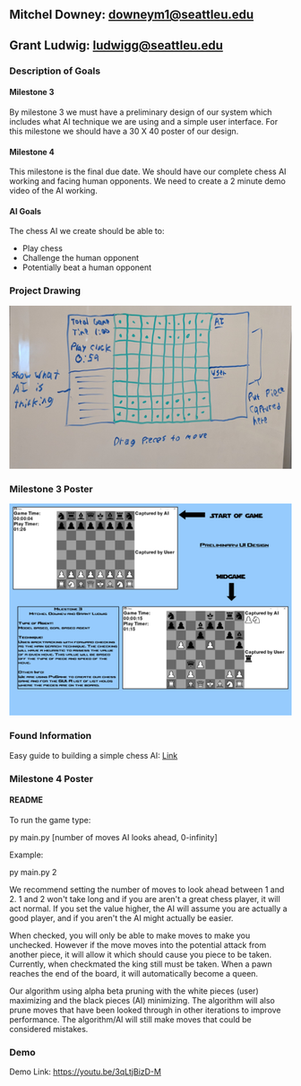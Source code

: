 ## Mitchel Downey: downeym1@seattleu.edu
## Grant Ludwig: ludwigg@seattleu.edu

### Description of Goals
#### Milestone 3
By milestone 3 we must have a preliminary design of our system which includes what AI technique we are using and a simple user interface. For this milestone we should have a 30 X 40 poster of our design.
#### Milestone 4
This milestone is the final due date. We should have our complete chess AI working and facing human opponents. We need to create a 2 minute demo video of the AI working.
#### AI Goals
The chess AI we create should be able to:
- Play chess
- Challenge the human opponent
- Potentially beat a human opponent

### Project Drawing
![Sketch](sketchUI_AI.jpg)

### Milestone 3 Poster
![Poster](Milestone3/milestone3.jpg)

### Found Information
Easy guide to building a simple chess AI: [Link](https://medium.freecodecamp.org/simple-chess-ai-step-by-step-1d55a9266977)

### Milestone 4 Poster
#### README
To run the game type:

py main.py [number of moves AI looks ahead, 0-infinity]

Example:

py main.py 2


We recommend setting the number of moves to look ahead between 1 and 2. 1 and 2 won't take long and if you are aren't a great chess player, it will act normal. If you set the value higher, the AI will assume you are actually a good player, and if you aren't the AI might actually be easier.


When checked, you will only be able to make moves to make you unchecked. However if the move moves into the potential attack from another piece, it will allow it which should cause you piece to be taken. Currently, when checkmated the king still must be taken. When a pawn reaches the end of the board, it will automatically become a queen.



Our algorithm using alpha beta pruning with the white pieces (user) maximizing and the black pieces (AI) minimizing. The algorithm will also prune moves that have been looked through in other iterations to improve performance. The algorithm/AI will still make moves that could be considered mistakes.

### Demo
Demo Link: https://youtu.be/3qLtjBizD-M

